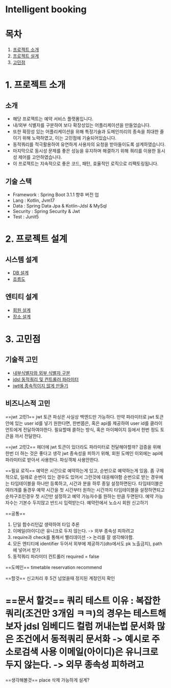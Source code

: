 # Intelligent booking

# 목차
1. [프로젝트 소개](#1-프로젝트-소개)
2. [프로젝트 설계](#2-프로젝트-설계)
3. [고민점](#3-고민점)

# 1. 프로젝트 소개
## 소개
* 해당 프로젝트는 예약 서비스 플랫폼입니다.
* 내/외부 식별자를 구분하여 보다 확장성있는 어플리케이션을 만들었습니다.
* 또한 확장성 있는 어플리케이션을 위해 특정기술과 도메인끼리의 종속을 최대한 줄이기 위해 노력하였고, 이는 고민점에 기술되어있습니다.
* 동적쿼리를 적극활용하여 유연하게 사용자의 요청을 받아들이도록 설계하였습니다.
* 마지막으로 동시성 문제를 좋은 성능을 유지하며 해결하기 위해 쿼리를 이용한 동시성 제어를 고안하였습니다.
* 이 프로젝트는 지속적으로 좋은 코드, 패턴, 효율적인 로직으로 리팩토링됩니다.
## 기술 스택
* Framework : Spring Boot 3.1.1 향후 버전 업
* Lang : Kotlin, Jvm17
* Data : Spring Data Jpa & Kotlin-Jdsl & MySql
* Security : Spring Security & Jwt
* Test : Junit5

# 2. 프로젝트 설계
## 시스템 설계
* [DB 설계]()
* [흐름도]()
## 엔티티 설계
* [회원 설계](https://github.com/liveforone/intelligent_booking/blob/master/Documents/MEMBER_DESIGN.md)
* [장소 설계](https://github.com/liveforone/intelligent_booking/blob/master/Documents/PLACE_DESIGN.md)


# 3. 고민점
## 기술적 고민
* [내부식별자와 외부 식별자 구분](https://github.com/liveforone/intelligent_booking/blob/master/Documents/INTERNAL_EXTERNAL_ID.md)
* [jdsl 동적쿼리 및 컨트롤러 파라미터]()
* [jwt에 종속적이지 않게 만들기]()
## 비즈니스적 고민

==jwt 고민1==
jwt 토큰 파싱은 사실상 백엔드만 가능하다. 
만약 파라미터로 jwt 토큰 안에 있는 user id를 넣기 원한다면,
한번쯤은, 혹은 api를 제공하여 user id를 클라이언트에게 전달하여야한다.
필요할때 콜하는 방식, 혹은 마이페이지 등에서 한번 정도 토큰을 까서 전달한다.

==jwt 고민2==
헤더에 jwt 토큰이 있더라도 파라미터로 전달해야할까?
검증을 위해 한번 더 하는 것은 좋다고 생각
jwt 종속성을 피하기 위해, 회원 도메인 이외에는 api에 파라미터로 받아서 사용한다. 파싱객체 사용안한다.



==필요 로직==
예약은 시간으로 예약하는게 있고, 순번으로 예약하는게 있음.
좀 구체적으로, 일례로 순번이 있는 경우도 있어서 그런것에 대응해야함
순번으로 받는 경우에는 타임테이블을 하나만 등록하고, 시간과 분을 하루 종일 설정하면된다.
타임테이블은 여러개를 둘경우 예약 시간을 첫 시간부터 원하는 시간까지 타임테이블을 설정하면되고
순차구조인경우 첫 시간만 설정하고 예약 가능자수를 원하는 만큼 두면된다. 
예약 가능자수는 기본수 두지않고 반드시 입력받는다.
예약란에서 노쇼시 회원 신고하기


==공통==
1. 단일 함수리턴값 생략하여 타입 추론
2. 이메일(아이디)은 유니크로 두지 않는다. -> 외부 종속성 피하려고
3. require과 check를 통해서 밸리데이션 -> 논리를 잘 생각해야함.
4. 모든 엔티티에 identifier 두어서 외부에 제공하기(dto에서도 pk 노출금지), path에 넣어서 받기
5. 동적쿼리 파라미터 컨트롤러 required = false


==도메인==
timetable
reservation
recommend


==할것==
신고처리 후 5건 넘었을때 정지된 계정인지 확인

==문서 할것==
쿼리 테스트 이유 : 복잡한 쿼리(조건만 3개임 ㅋㅋ)의 경우는 테스트해보자
jdsl 임베디드 컬럼 꺼내는법 문서화
많은 조건에서 동적쿼리 문서화 -> 예시로 주소로검색 사용
이메일(아이디)은 유니크로 두지 않는다. -> 외무 종속성 피하려고
===

==생각해볼것==
place 삭제 가능하게 설계?